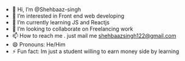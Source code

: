 - 👋 Hi, I’m @Shehbaaz-singh
- 👀 I’m interested in Front end web developing
- 🌱 I’m currently learning JS and Reactjs
- 💞️ I’m looking to collaborate on Freelancing work
- 📫 How to reach me . just mail me shehbaazsingh122@gmail.com
- 😄 Pronouns: He/Him
- ⚡ Fun fact: Im just a student willing to earn money side by learning

<!---
Shehbaaz-singh/Shehbaaz-singh is a ✨ special ✨ repository because its `README.md` (this file) appears on your GitHub profile.
You can click the Preview link to take a look at your changes.
--->
